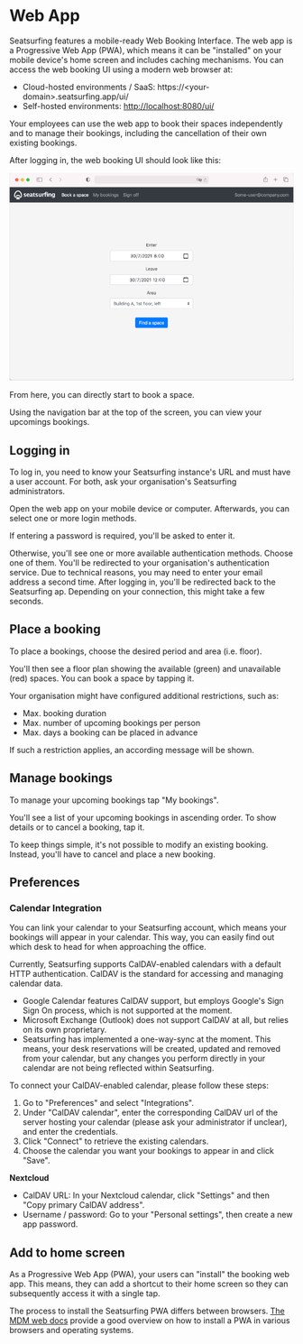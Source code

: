 # Web App

Seatsurfing features a mobile-ready Web Booking Interface. The web app is a Progressive Web App (PWA), which means it can be "installed" on your mobile device's home screen and includes caching mechanisms. You can access the web booking UI using a modern web browser at:

* Cloud-hosted environments / SaaS: https://&lt;your-domain&gt;.seatsurfing.app/ui/
* Self-hosted environments: [http://localhost:8080/ui/](http://localhost:8080/ui/)

Your employees can use the web app to book their spaces independently and to manage their bookings, including the cancellation of their own existing bookings.

After logging in, the web booking UI should look like this:

![Booking UI Screenshot](img/booking-ui.png)

From here, you can directly start to book a space.

Using the navigation bar at the top of the screen, you can view your upcomings bookings.

## Logging in
To log in, you need to know your Seatsurfing instance's URL and must have a user account. For both, ask your organisation's Seatsurfing administrators.

Open the web app on your mobile device or computer. Afterwards, you can select one or more login methods.

If entering a password is required, you'll be asked to enter it.

Otherwise, you'll see one or more available authentication methods. Choose one of them. You'll be redirected to your organisation's authentication service. Due to technical reasons, you may need to enter your email address a second time. After logging in, you'll be redirected back to the Seatsurfing ap. Depending on your connection, this might take a few seconds.

## Place a booking
To place a bookings, choose the desired period and area (i.e. floor).

You'll then see a floor plan showing the available (green) and unavailable (red) spaces. You can book a space by tapping it.

Your organisation might have configured additional restrictions, such as:

* Max. booking duration
* Max. number of upcoming bookings per person
* Max. days a booking can be placed in advance

If such a restriction applies, an according message will be shown.

## Manage bookings
To manage your upcoming bookings tap "My bookings".

You'll see a list of your upcoming bookings in ascending order. To show details or to cancel a booking, tap it.

To keep things simple, it's not possible to modify an existing booking. Instead, you'll have to cancel and place a new booking.

## Preferences

### Calendar Integration
You can link your calendar to your Seatsurfing account, which means your bookings will appear in your calendar. This way, you can easily find out which desk to head for when approaching the office.

Currently, Seatsurfing supports CalDAV-enabled calendars with a default HTTP authentication. CalDAV is the standard for accessing and managing calendar data.

* Google Calendar features CalDAV support, but employs Google's Sign Sign On process, which is not supported at the moment.
* Microsoft Exchange (Outlook) does not support CalDAV at all, but relies on its own proprietary.
* Seatsurfing has implemented a one-way-sync at the moment. This means, your desk reservations will be created, updated and removed from your calendar, but any changes you perform directly in your calendar are not being reflected within Seatsurfing.

To connect your CalDAV-enabled calendar, please follow these steps:

1. Go to "Preferences" and select "Integrations".
1. Under "CalDAV calendar", enter the corresponding CalDAV url of the server hosting your calendar (please ask your administrator if unclear), and enter the credentials.
1. Click "Connect" to retrieve the existing calendars.
1. Choose the calendar you want your bookings to appear in and click "Save".

**Nextcloud**
* CalDAV URL: In your Nextcloud calendar, click "Settings" and then "Copy primary CalDAV address".
* Username / password: Go to your "Personal settings", then create a new app password.

## Add to home screen
As a Progressive Web App (PWA), your users can "install" the booking web app. This means, they can add a shortcut to their home screen so they can subsequently access it with a single tap.

The process to install the Seatsurfing PWA differs between browsers. [The MDM web docs](https://developer.mozilla.org/en-US/docs/Web/Progressive_web_apps/Installing#the_install_user_experience) provide a good overview on how to install a PWA in various browsers and operating systems.